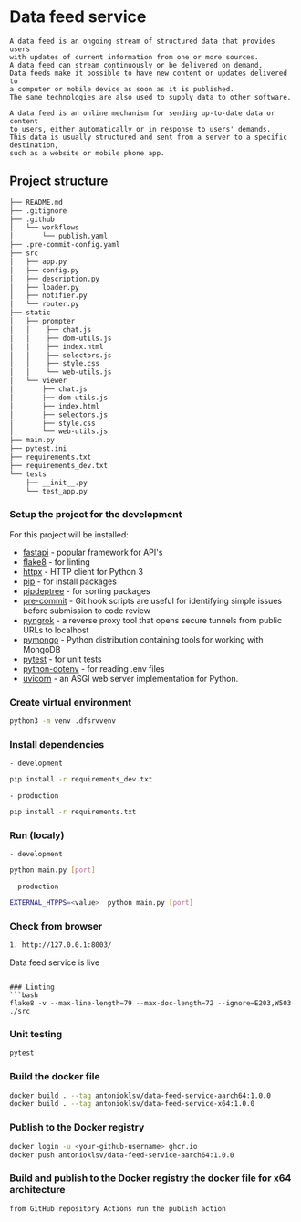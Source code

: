 # Data feed service

```
A data feed is an ongoing stream of structured data that provides users   
with updates of current information from one or more sources.    
A data feed can stream continuously or be delivered on demand.    
Data feeds make it possible to have new content or updates delivered to    
a computer or mobile device as soon as it is published.    
The same technologies are also used to supply data to other software.  
   
A data feed is an online mechanism for sending up-to-date data or content   
to users, either automatically or in response to users' demands.    
This data is usually structured and sent from a server to a specific destination,   
such as a website or mobile phone app.   
```

## Project structure
``` bash
├── README.md
├── .gitignore
├── .github
│   └── workflows
│       └── publish.yaml
├── .pre-commit-config.yaml
├── src
│   ├── app.py
│   ├── config.py
│   ├── description.py
│   ├── loader.py
│   ├── notifier.py
│   └── router.py
├── static
│   ├── prompter
│   │    ├── chat.js
│   │    ├── dom-utils.js
│   │    ├── index.html
│   │    ├── selectors.js
│   │    ├── style.css
│   │    └── web-utils.js
│   └── viewer
│       ├── chat.js
│       ├── dom-utils.js
│       ├── index.html
│       ├── selectors.js
│       ├── style.css
│       └── web-utils.js
├── main.py
├── pytest.ini
├── requirements.txt
├── requirements_dev.txt
└── tests
    ├── __init__.py
    └── test_app.py
```

### Setup the project for the development
For this project will be installed:
* [fastapi](https://fastapi.tiangolo.com/) - popular framework for API's
* [flake8](https://flake8.pycqa.org/en/latest/) - for linting
* [httpx](https://www.python-httpx.org/) -  HTTP client for Python 3
* [pip](https://pypi.org/project/pip/) - for install packages
* [pipdeptree](https://pypi.org/project/pipdeptree/) - for sorting packages
* [pre-commit](https://pre-commit.com/) - Git hook scripts are useful for identifying simple issues before submission to code review   
* [pyngrok](https://pypi.org/project/pyngrok/) - a reverse proxy tool that opens secure tunnels from public URLs to localhost   
* [pymongo](https://pymongo.readthedocs.io/en/stable/index.html) -  Python distribution containing tools for working with MongoDB   
* [pytest](https://docs.pytest.org/en/7.3.x/) - for unit tests  
* [python-dotenv](https://pypi.org/project/python-dotenv/) - for reading .env files  
* [uvicorn](https://www.uvicorn.org/) - an ASGI web server implementation for Python.  

### Create virtual environment
```bash
python3 -m venv .dfsrvvenv
```

### Install dependencies
    - development   
```bash
pip install -r requirements_dev.txt
```
    - production   
```bash
pip install -r requirements.txt
```

### Run (localy)
    - development   
```bash
python main.py [port]
```
    - production   
```bash
EXTERNAL_HTPPS=<value>  python main.py [port]
```

### Check from browser
```bash
1. http://127.0.0.1:8003/
```
Data feed service is live
```

### Linting
```bash
flake8 -v --max-line-length=79 --max-doc-length=72 --ignore=E203,W503 ./src
```

### Unit testing
```bash
pytest
```

### Build the docker file 
```bash
docker build . --tag antonioklsv/data-feed-service-aarch64:1.0.0
docker build . --tag antonioklsv/data-feed-service-x64:1.0.0
```

### Publish to the Docker registry
```bash
docker login -u <your-github-username> ghcr.io
docker push antonioklsv/data-feed-service-aarch64:1.0.0
``` 

### Build and publish to the Docker registry the docker file for x64 architecture
```
from GitHub repository Actions run the publish action
```
